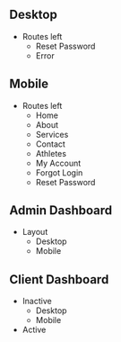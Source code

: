 ## Desktop

-   Routes left
    -   Reset Password
    -   Error

## Mobile

-   Routes left
    -   Home
    -   About
    -   Services
    -   Contact
    -   Athletes
    -   My Account
    -   Forgot Login
    -   Reset Password

## Admin Dashboard

-   Layout
    -   Desktop
    -   Mobile

## Client Dashboard

-   Inactive
    -   Desktop
    -   Mobile
-   Active

